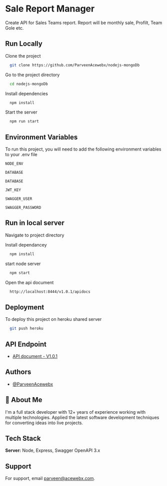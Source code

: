 
# Sale Report Manager

Create API for Sales Teams report. Report will be monthly sale, Profilt, Team Gole etc.

## Run Locally

Clone the project

```bash
  git clone https://github.com/ParveenAcewebx/nodejs-mongoDb
```

Go to the project directory

```bash
  cd nodejs-mongoDb
```

Install dependencies

```bash
  npm install
```

Start the server

```bash
  npm run start
```


## Environment Variables

To run this project, you will need to add the following environment variables to your .env file

`NODE_ENV`

`DATABASE`

`DATABASE`

`JWT_KEY`

`SWAGGER_USER`

`SWAGGER_PASSWORD`

## Run in local server

Navigate to project directory

Install dependancey
```bash
  npm install
```
start node server
```bash
  npm start
```

Open the api document
```bash
  http://localhost:8444/v1.0.1/apidocs
```


## Deployment

To deploy this project on heroku shared server

```bash
  git push heroku
```


## API Endpoint

 - [API document - V1.0.1](https://sales-report-manager.herokuapp.com/v1.0.1/apidocs)

## Authors

- [@ParveenAcewebx](https://www.github.com/ParveenAcewebx)


## 🚀 About Me
I'm a full stack developer with 12+ years of experience working with multiple technologies. Applied the latest software development techniques for converting ideas into live projects.


## Tech Stack

**Server:** Node, Express, Swagger OpenAPI 3.x


## Support

For support, email parveen@acewebx.com.

